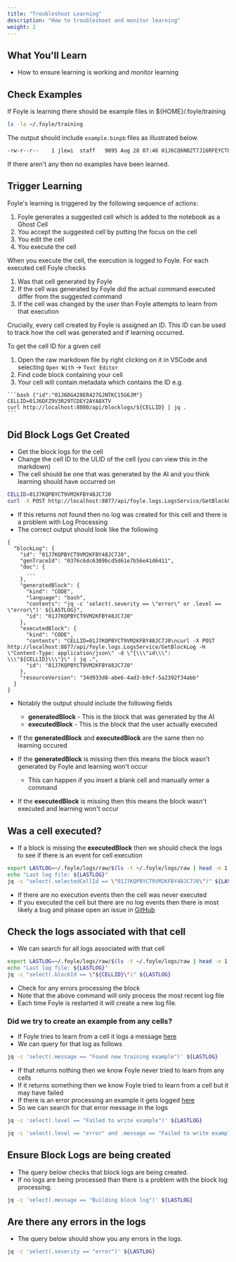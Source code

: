 ```yaml
---
title: "Troubleshoot Learning"
description: "How to troubleshoot and monitor learning"
weight: 2
---
```


## What You'll Learn

* How to ensure learning is working and monitor learning

## Check Examples

If Foyle is learning there should be example files in ${HOME}/.foyle/training

```sh
ls -la ~/.foyle/training
```

The output should include `example.binpb` files as illustrated below.

```sh
-rw-r--r--    1 jlewi  staff   9895 Aug 28 07:46 01J6CQ6N02T7J16RFEYCT8KYWP.example.binpb
```

If there aren't any then no examples have been learned.

## Trigger Learning

Foyle's learning is triggered by the following sequence of actions:

1. Foyle generates a suggested cell which is added to the notebook as a Ghost Cell
2. You accept the suggested cell by putting the focus on the cell
3. You edit the cell
4. You execute the cell

When you execute the cell, the execution is logged to Foyle. For each executed cell Foyle checks

1. Was that cell generated by Foyle
2. If the cell was generated by Foyle did the actual command executed differ from the suggested command
3. If the cell was changed by the user than Foyle attempts to learn from that execution

Crucially, every cell created by Foyle is assigned an ID. This ID can be used to track how the cell was generated and if learning occurred.

To get the cell ID for a given cell

1. Open the raw markdown file by right clicking on it in VSCode and selecting `Open With` -> `Text Editor`
2. Find code block containing your cell
3. Your cell will contain metadata which contains the ID e.g.

````
```bash {"id":"01J6DG428ER427GJNTKC15G6JM"}
CELLID=01J6DFZ9V3R29TCDEY2AYA8XTV
curl http://localhost:8080/api/blocklogs/${CELLID} | jq .
```
````

## Did Block Logs Get Created

* Get the block logs for the cell
* Change the cell ID to the ULID of the cell (you can view this in the markdown)
* The cell should be one that was generated by the AI and you think learning should have occurred on

```bash
CELLID=01J7KQPBYCT9VM2KFBY48JC7J0
curl -X POST http://localhost:8877/api/foyle.logs.LogsService/GetBlockLog -H "Content-Type: application/json" -d "{\"id\": \"${CELLID}\"}" | jq .
```

* If this returns not found then no log was created for this cell and there is a problem with Log Processing
* The correct output should look like the following

```
{
  "blockLog": {
    "id": "01J7KQPBYCT9VM2KFBY48JC7J0",
    "genTraceId": "0376c6dc6309bcd5d61e7b56e41d6411",
    "doc": {
      ...
    },
    "generatedBlock": {
      "kind": "CODE",
      "language": "bash",
      "contents": "jq -c 'select(.severity == \"error\" or .level == \"error\")' ${LASTLOG}",
      "id": "01J7KQPBYCT9VM2KFBY48JC7J0"
    },
    "executedBlock": {
      "kind": "CODE",
      "contents": "CELLID=01J7KQPBYCT9VM2KFBY48JC7J0\ncurl -X POST http://localhost:8877/api/foyle.logs.LogsService/GetBlockLog -H \"Content-Type: application/json\" -d \"{\\\"id\\\": \\\"${CELLID}\\\"}\" | jq .",
      "id": "01J7KQPBYCT9VM2KFBY48JC7J0"
    },
    "resourceVersion": "34d933d8-abe6-4ad3-b9cf-5a2392f34abb"
  }
}
```

* Notably the output should include the following fields

  * **generatedBlock** - This is the block that was generated by the AI
  * **executedBlock** - This is the block that the user actually executed

* If the **generatedBlock** and **executedBlock** are the same then no learning occured
* If the **generatedBlock** is missing then this means the block wasn't generated by Foyle and learning won't occur
  * This can happen if you insert a blank cell and manually enter a command
* If the **executedBlock** is missing then this means the block wasn't executed and learning won't occur

## Was a cell executed?

* If a block is missing the **executedBlock** then we should check the logs to see if there is an event for cell execution

```bash
export LASTLOG=~/.foyle/logs/raw/$(ls -t ~/.foyle/logs/raw | head -n 1 )
echo "Last log file: ${LASTLOG}"
jq -c "select(.selectedCellId == \"01J7KQPBYCT9VM2KFBY48JC7J0\")" ${LASTLOG}
```

* If there are no execution events then the cell was never executed
* If you executed the cell but there are no log events then there is most likely a bug and please open an issue in [GitHub](https://github.com/jlewi/foyle/issues)

## Check the logs associated with that cell

* We can search for all logs associated with that cell

```bash
export LASTLOG=~/.foyle/logs/raw/$(ls -t ~/.foyle/logs/raw | head -n 1 )
echo "Last log file: ${LASTLOG}"
jq -c "select(.blockId == \"${CELLID}\")" ${LASTLOG}
```

* Check for any errors processing the block
* Note that the above command will only process the most recent log file
* Each time Foyle is restarted it will create a new log file.

### Did we try to create an example from any cells?

* If Foyle tries to learn from a cell it logs a message [here](https://github.com/jlewi/foyle/blob/4288e91ac805b46103d94230b32dd1bc2f957095/app/pkg/learn/learner.go#L155)
* We can query for that log as follows

```bash
jq -c 'select(.message == "Found new training example")' ${LASTLOG}
```

* If that returns nothing then we know Foyle never tried to learn from any cells
* If it returns something then we know Foyle tried to learn from a cell but it may have failed
* If there is an error processing an example it gets logged [here](https://github.com/jlewi/foyle/blob/4288e91ac805b46103d94230b32dd1bc2f957095/app/pkg/learn/learner.go#L205)
* So we can search for that error message in the logs

```bash
jq -c 'select(.level == "Failed to write example")' ${LASTLOG}
```

```bash
jq -c 'select(.level == "error" and .message == "Failed to write example")' ${LASTLOG}
```

## Ensure Block Logs are being created

* The query below checks that block logs are being created.
* If no logs are being processed than there is a problem with the block log processing.

```bash
jq -c 'select(.message == "Building block log")' ${LASTLOG}
```

## Are there any errors in the logs

* The query below should show you any errors in the logs.

```bash
jq -c 'select(.severity == "error")' ${LASTLOG}
```
